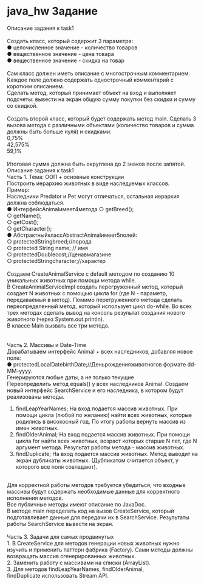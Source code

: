 # java_hw Задание
Описание задания к task1 <br>
<br>
Создать класс, который содержит 3 параметра: <br>
	● целочисленное значение - количество товаров <br>
	● вещественное значение - цена товара <br>
	● вещественное значение - скидка на товар <br>
 <br>
Сам класс должен иметь описание с многострочным комментарием. Каждое поле должно содержать однострочный комментарий с коротким описанием.
 <br>
Сделать метод, который принимает объект на вход и выполняет подсчеты: вывести на экран общую сумму покупки без скидки и сумму со скидкой.  <br>
 <br>
Создать второй класс, который будет содержать метод main. Сделать 3 вызова метода с различными объектами (количество товаров и сумма должны быть больше нуля) и скидками:	 <br>
0,75% <br>
42,575% <br>
59,1% <br>
 <br>
Итоговая сумма должна быть округлена до 2 знаков после запятой.
 <br>
Описание задания к task1 <br>
Часть 1. Тема: ООП + основные конструкции <br>
Построить иерархию животных в виде наследуемых классов. 
<br>
Пример:
<br>
Наследники Predator и Pet могут отличаться, остальная иерархия должна соблюдаться. <br>
● ИнтерфейсAnimalимеет4метода ○ getBreed(); <br>
○ getName(); <br>
○ getCost(); <br>
○ getCharacter(); <br>
● АбстрактныйклассAbstractAnimalимеет5полей: <br> 
○ protectedStringbreed;//порода <br>
○ protected String name; // имя <br>
○ protectedDoublecost;//ценавмагазине <br>
○ protectedStringcharacter;//характер <br>
 <br>
 Создаем CreateAnimalService c default методом по созданию 10 уникальных животных при помощи метода while.  <br> В CreateAnimalServiceImpl создать перегруженный метод, который создает N животных с помощью цикла for (где N - параметр, передаваемый в метод). Помимо перегруженного метода сделать переопределенный метод, который использует цикл do-while.
Во всех трех методах сделать вывод на консоль результат создания нового животного (через System.out.println).<br>
В классе Main вызвать все три метода.<br>
 <br>
 <br>
Часть 2. Массивы и Date-Time  <br>
Дорабатываем интерфейс Animal + всех наследников, добавляя новое поле: <br>
● protectedLocalDatebirthDate;//Деньрожденияживотногов формате dd-MM-yyyy. <br>
Генерируются любые даты, а не только текущие <br>
Переопределить метод equals() у всех наследников Animal. Создаем новый интерфейс SearchService и его наследника, в котором будут реализованы методы. <br>
1. findLeapYearNames; На вход подается массив животных. При помощи цикла (любой по желанию) найти всех животных, которые родились в високосный год. По итогу работы вернуть массив из имен животных. <br>
2. findOlderAnimal; На вход подается массив животных. При помощи цикла for найти всех животных, возраст которых старше N лет, где N аргумент метода. Результат работы метода - массив животных. <br>
3. findDuplicate; На вход подается массив животных. Метод выводит на экран дубликаты животных. (Дубликатом считается объект, у которого все поля совпадают).
<br>
Для корректной работы методов требуется убедиться, что входные массивы будут содержать необходимые данные для корректного исполнения методов. <br>
Все публичные методы имеют описание по JavaDoc. <br>
В методе main переделать код на вызов CreateService, который подготавливает данные для передачи их в SearchService. Результаты работы SearchService вывести на экран. <br>
 <br>
Часть 3. Задачи для самых продвинутых <br>
1. В CreateService для методов генерации новых животных нужно изучить и применить паттерн фабрика (Factory). Сами методы должны возвращать массив сгенерированных животных. <br>
2. Заменить работу с массивами на списки (ArrayList). <br>
3. Для методов findLeapYearNames, findOlderAnimal, <br>
findDuplicate использовать Stream API.
